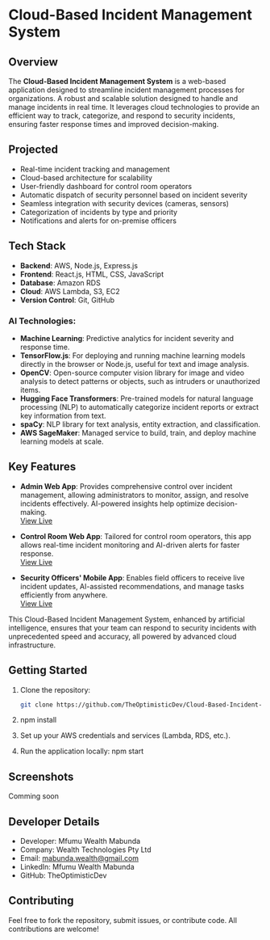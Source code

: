 # Cloud-Based Incident Management System

## Overview
The **Cloud-Based Incident Management System** is a web-based application designed to streamline incident management processes for organizations. A robust and scalable solution designed to handle and manage incidents in real time. It leverages cloud technologies to provide an efficient way to track, categorize, and respond to security incidents, ensuring faster response times and improved decision-making.

## Projected

- Real-time incident tracking and management
- Cloud-based architecture for scalability
- User-friendly dashboard for control room operators
- Automatic dispatch of security personnel based on incident severity
- Seamless integration with security devices (cameras, sensors)
- Categorization of incidents by type and priority
- Notifications and alerts for on-premise officers

## Tech Stack

- **Backend**: AWS, Node.js, Express.js
- **Frontend**: React.js, HTML, CSS, JavaScript
- **Database**: Amazon RDS
- **Cloud**: AWS Lambda, S3, EC2
- **Version Control**: Git, GitHub

### **AI Technologies**:
- **Machine Learning**: Predictive analytics for incident severity and response time.
- **TensorFlow.js**: For deploying and running machine learning models directly in the browser or Node.js, useful for text and image analysis.
- **OpenCV**: Open-source computer vision library for image and video analysis to detect patterns or objects, such as intruders or unauthorized items.
- **Hugging Face Transformers**: Pre-trained models for natural language processing (NLP) to automatically categorize incident reports or extract key information from text.
- **spaCy**: NLP library for text analysis, entity extraction, and classification.
- **AWS SageMaker**: Managed service to build, train, and deploy machine learning models at scale.

## Key Features

- **Admin Web App**: Provides comprehensive control over incident management, allowing administrators to monitor, assign, and resolve incidents effectively. AI-powered insights help optimize decision-making.  
  [View Live](#)
  
- **Control Room Web App**: Tailored for control room operators, this app allows real-time incident monitoring and AI-driven alerts for faster response.  
  [View Live](#)

- **Security Officers' Mobile App**: Enables field officers to receive live incident updates, AI-assisted recommendations, and manage tasks efficiently from anywhere.  
  [View Live](#)

This Cloud-Based Incident Management System, enhanced by artificial intelligence, ensures that your team can respond to security incidents with unprecedented speed and accuracy, all powered by advanced cloud infrastructure.

## Getting Started

1. Clone the repository:
   ```bash
   git clone https://github.com/TheOptimisticDev/Cloud-Based-Incident-Management-System.git

2. npm install

3. Set up your AWS credentials and services (Lambda, RDS, etc.).

4. Run the application locally:
    npm start

## Screenshots

Comming soon

## Developer Details

- Developer: Mfumu Wealth Mabunda
- Company: Wealth Technologies Pty Ltd
- Email: mabunda.wealth@gmail.com
- LinkedIn: Mfumu Wealth Mabunda
- GitHub: TheOptimisticDev

## Contributing

Feel free to fork the repository, submit issues, or contribute code. All contributions are welcome!
